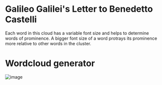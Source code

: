 # Galileo Galilei's Letter to Benedetto Castelli 
Each word in this cloud has a variable font size and helps to determine words of prominence.
A bigger font size of a word protrays its prominence more relative to other words in the cluster.

# Wordcloud generator
![image](https://github.com/8reenlight/GalileoLetter/assets/133031694/a65bf013-3e85-4b18-a956-c7159b6c407f)

